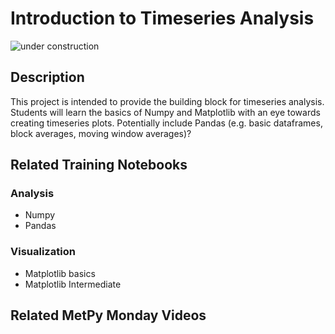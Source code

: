 
Introduction to Timeseries Analysis
===================================

![under construction](https://images2.minutemediacdn.com/image/upload/c_fit,f_auto,fl_lossy,q_auto,w_728/v1555999902/shape/mentalfloss/under_construction1_0.gif?itok=Pn9g_wu6)

## Description

This project is intended to provide the building block for timeseries analysis.
Students will learn the basics of Numpy and Matplotlib with an eye towards creating timeseries plots.
Potentially include Pandas (e.g. basic dataframes, block averages, moving window averages)?

## Related Training Notebooks

### Analysis
* Numpy
* Pandas

### Visualization
* Matplotlib basics
* Matplotlib Intermediate

## Related MetPy Monday Videos
